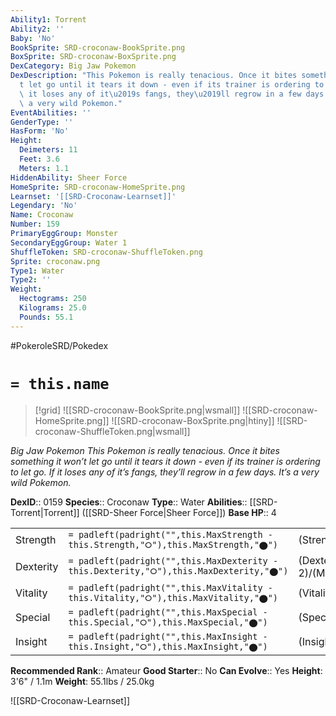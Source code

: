 ```yaml
---
Ability1: Torrent
Ability2: ''
Baby: 'No'
BookSprite: SRD-croconaw-BookSprite.png
BoxSprite: SRD-croconaw-BoxSprite.png
DexCategory: Big Jaw Pokemon
DexDescription: "This Pokemon is really tenacious. Once it bites something it won\u2019\
  t let go until it tears it down - even if its trainer is ordering to let go. If\
  \ it loses any of it\u2019s fangs, they\u2019ll regrow in a few days. It\u2019s\
  \ a very wild Pokemon."
EventAbilities: ''
GenderType: ''
HasForm: 'No'
Height:
  Deimeters: 11
  Feet: 3.6
  Meters: 1.1
HiddenAbility: Sheer Force
HomeSprite: SRD-croconaw-HomeSprite.png
Learnset: '[[SRD-Croconaw-Learnset]]'
Legendary: 'No'
Name: Croconaw
Number: 159
PrimaryEggGroup: Monster
SecondaryEggGroup: Water 1
ShuffleToken: SRD-croconaw-ShuffleToken.png
Sprite: croconaw.png
Type1: Water
Type2: ''
Weight:
  Hectograms: 250
  Kilograms: 25.0
  Pounds: 55.1
---
```


#PokeroleSRD/Pokedex

# `= this.name`

> [!grid]
> ![[SRD-croconaw-BookSprite.png|wsmall]]
> ![[SRD-croconaw-HomeSprite.png]]
> ![[SRD-croconaw-BoxSprite.png|htiny]]
> ![[SRD-croconaw-ShuffleToken.png|wsmall]]


*Big Jaw Pokemon*
*This Pokemon is really tenacious. Once it bites something it won’t let go until it tears it down - even if its trainer is ordering to let go. If it loses any of it’s fangs, they’ll regrow in a few days. It’s a very wild Pokemon.*

**DexID**:: 0159
**Species**:: Croconaw
**Type**:: Water
**Abilities**:: [[SRD-Torrent|Torrent]] ([[SRD-Sheer Force|Sheer Force]])
**Base HP**:: 4

|           |                                                                                        |                                          |
| --------- | -------------------------------------------------------------------------------------- | ---------------------------------------- |
| Strength  | `= padleft(padright("",this.MaxStrength - this.Strength,"⭘"),this.MaxStrength,"⬤")`    | (Strength::2)/(MaxStrength::5)   |
| Dexterity | `= padleft(padright("",this.MaxDexterity - this.Dexterity,"⭘"),this.MaxDexterity,"⬤")` | (Dexterity:: 2)/(MaxDexterity::4) |
| Vitality  | `= padleft(padright("",this.MaxVitality - this.Vitality,"⭘"),this.MaxVitality,"⬤")`    | (Vitality::2)/(MaxVitality::5)   |
| Special   | `= padleft(padright("",this.MaxSpecial - this.Special,"⭘"),this.MaxSpecial,"⬤")`       | (Special::2)/(MaxSpecial::4)     |
| Insight   | `= padleft(padright("",this.MaxInsight - this.Insight,"⭘"),this.MaxInsight,"⬤")`       | (Insight::2)/(MaxInsight::4)     |


**Recommended Rank**:: Amateur
**Good Starter**:: No
**Can Evolve**:: Yes
**Height**: 3'6" / 1.1m
**Weight**: 55.1lbs / 25.0kg

![[SRD-Croconaw-Learnset]]
